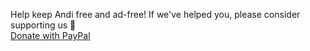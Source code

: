 Help keep Andi free and ad-free! If we've helped you, please consider supporting us 🚀  
<a href="https://www.paypal.com/donate?business=angela%40lazyweb.ai&amp;no_recurring=0&amp;item_name=Support+Andi&amp;currency_code=USD" target="_blank" rel="nofollow noopener noreferrer" data-andi-event="Revenue" data-andi-action="Donate" data-andi-channel="PayPal" class="ui yellow button" role="button">Donate with PayPal</a>
